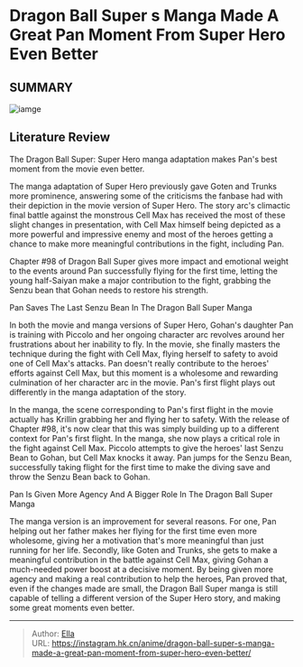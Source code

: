 # Dragon Ball Super s Manga Made A Great Pan Moment From Super Hero Even Better


## SUMMARY 

![iamge](https://static1.srcdn.com/wordpress/wp-content/uploads/2023/10/dragon-ball-super-manga-made-an-awesome-pan-moment-from-super-hero-even-better.jpg)

## Literature Review

The Dragon Ball Super: Super Hero manga adaptation makes Pan&#39;s best moment from the movie even better.





The manga adaptation of Super Hero previously gave Goten and Trunks more prominence, answering some of the criticisms the fanbase had with their depiction in the movie version of Super Hero. The story arc&#39;s climactic final battle against the monstrous Cell Max has received the most of these slight changes in presentation, with Cell Max himself being depicted as a more powerful and impressive enemy and most of the heroes getting a chance to make more meaningful contributions in the fight, including Pan.




          

Chapter #98 of Dragon Ball Super gives more impact and emotional weight to the events around Pan successfully flying for the first time, letting the young half-Saiyan make a major contribution to the fight, grabbing the Senzu bean that Gohan needs to restore his strength.


 Pan Saves The Last Senzu Bean In The Dragon Ball Super Manga 
          

In both the movie and manga versions of Super Hero, Gohan&#39;s daughter Pan is training with Piccolo and her ongoing character arc revolves around her frustrations about her inability to fly. In the movie, she finally masters the technique during the fight with Cell Max, flying herself to safety to avoid one of Cell Max&#39;s attacks. Pan doesn&#39;t really contribute to the heroes&#39; efforts against Cell Max, but this moment is a wholesome and rewarding culmination of her character arc in the movie. Pan&#39;s first flight plays out differently in the manga adaptation of the story.




In the manga, the scene corresponding to Pan&#39;s first flight in the movie actually has Krillin grabbing her and flying her to safety. With the release of Chapter #98, it&#39;s now clear that this was simply building up to a different context for Pan&#39;s first flight. In the manga, she now plays a critical role in the fight against Cell Max. Piccolo attempts to give the heroes&#39; last Senzu Bean to Gohan, but Cell Max knocks it away. Pan jumps for the Senzu Bean, successfully taking flight for the first time to make the diving save and throw the Senzu Bean back to Gohan.



 Pan Is Given More Agency And A Bigger Role In The Dragon Ball Super Manga 
          

The manga version is an improvement for several reasons. For one, Pan helping out her father makes her flying for the first time even more wholesome, giving her a motivation that&#39;s more meaningful than just running for her life. Secondly, like Goten and Trunks, she gets to make a meaningful contribution in the battle against Cell Max, giving Gohan a much-needed power boost at a decisive moment. By being given more agency and making a real contribution to help the heroes, Pan proved that, even if the changes made are small, the Dragon Ball Super manga is still capable of telling a different version of the Super Hero story, and making some great moments even better.






---

> Author: [Ella](https://instagram.hk.cn/)  
> URL: https://instagram.hk.cn/anime/dragon-ball-super-s-manga-made-a-great-pan-moment-from-super-hero-even-better/  

